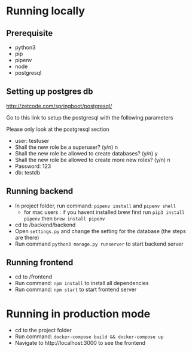 # Running locally

## Prerequisite
- python3
- pip
- pipenv
- node
- postgresql
## Setting up postgres db
http://zetcode.com/springboot/postgresql/

Go to this link to setup the postgresql with the following parameters

Please only look at the postgresql section

- user: testuser
- Shall the new role be a superuser? (y/n) n
- Shall the new role be allowed to create databases? (y/n) y
- Shall the new role be allowed to create more new roles? (y/n) n
- Password: 123  
- db: testdb

## Running backend
- In project folder, run command: `pipenv install` and `pipenv shell`
    - for mac users :  if you havent installed brew first run `pip3 install pipenv` then `brew install pipenv` 
- cd to /backend/backend
- Open `settings.py` and change the setting for the database (the steps are there)
- Run command `python3 manage.py runserver` to start backend server

## Running frontend
- cd to /frontend
- Run command: `npm install` to install all dependencies
- Run command: `npm start` to start frontend server

# Running in production mode
- cd to the project folder
- Run command: `docker-compose build && docker-compose up`
- Navigate to http://localhost:3000 to see the frontend